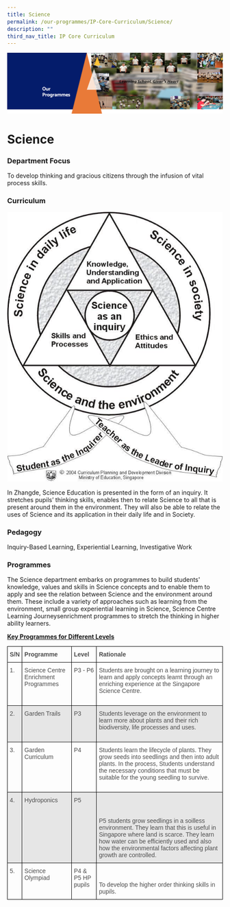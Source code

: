 ```yaml
---
title: Science
permalink: /our-programmes/IP-Core-Curriculum/Science/
description: ""
third_nav_title: IP Core Curriculum
---
```

![](/images/OurProgrammes1.png)

Science
=======

  

### Department Focus

  

To develop thinking and gracious citizens through the infusion of vital process skills.

  

### Curriculum

![](/images/Science.png)

In Zhangde, Science Education is presented in the form of an inquiry. It stretches pupils’ thinking skills, enables then to relate Science to all that is present around them in the environment. They will also be able to relate the uses of Science and its application in their daily life and in Society.

  

### Pedagogy

  

Inquiry-Based Learning, Experiential Learning, Investigative Work

  

  

### Programmes

  

The Science department embarks on programmes to build students' knowledge, values and skills in Science concepts and to enable them to apply and see the relation between Science and the environment around them. These include a variety of approaches such as learning from the environment, small group experiential learning in Science, Science Centre Learning Journeysenrichment programmes to stretch the thinking in higher ability learners.

  

<u><b>Key Programmes for Different Levels</b></u>

<style type="text/css">
.tg  {border-collapse:collapse;border-spacing:0;}
.tg td{border-color:black;border-style:solid;border-width:1px;font-family:Arial, sans-serif;font-size:14px;
  overflow:hidden;padding:10px 5px;word-break:normal;}
.tg th{border-color:black;border-style:solid;border-width:1px;font-family:Arial, sans-serif;font-size:14px;
  font-weight:normal;overflow:hidden;padding:10px 5px;word-break:normal;}
.tg .tg-q6nq{color:#4C4C4C;text-align:left;vertical-align:top}
.tg .tg-br2o{background-color:#E6E6E6;color:#4C4C4C;text-align:left;vertical-align:top}
.tg .tg-gpqx{color:#4C4C4C;font-weight:bold;text-align:left;vertical-align:top}
.tg .tg-749n{background-color:#FFF;color:#4C4C4C;text-align:left;vertical-align:top}
</style>
<table class="tg">
<thead>
  <tr>
    <th class="tg-gpqx">S/N</th>
    <th class="tg-gpqx">Programme<br></th>
    <th class="tg-gpqx">Level<br></th>
    <th class="tg-gpqx">Rationale<br></th>
  </tr>
</thead>
<tbody>
  <tr>
    <td class="tg-q6nq">1.</td>
    <td class="tg-q6nq">Science Centre Enrichment Programmes</td>
    <td class="tg-q6nq"> P3 - P6</td>
    <td class="tg-749n"><span style="background-color:#FFF">Students are brought on a learning journey to learn and apply concepts learnt through an enriching experience at the Singapore Science Centre.</span><br><br></td>
  </tr>
  <tr>
    <td class="tg-br2o">2.</td>
    <td class="tg-br2o">Garden Trails</td>
    <td class="tg-br2o">P3<br></td>
    <td class="tg-br2o">Students leverage on the environment to learn more about plants and their rich biodiversity, life processes and uses.<br><br></td>
  </tr>
  <tr>
    <td class="tg-q6nq">3.</td>
    <td class="tg-q6nq">Garden Curriculum</td>
    <td class="tg-q6nq">P4<br></td>
    <td class="tg-q6nq">Students learn the lifecycle of plants. They grow seeds into seedlings and then into adult plants. In the process, Students understand the necessary conditions that must be suitable for the young seedling to survive.<br><br></td>
  </tr>
  <tr>
    <td class="tg-br2o">4.</td>
    <td class="tg-br2o">Hydroponics<br></td>
    <td class="tg-br2o">P5 <br></td>
    <td class="tg-br2o"><br><br><br>P5 students grow seedlings in a soilless environment. They learn that this is useful in Singapore where land is scarce. They learn how water can be efficiently used and also how the environmental factors affecting plant growth are controlled.<br></td>
  </tr>
  <tr>
    <td class="tg-q6nq">5.</td>
    <td class="tg-q6nq">Science Olympiad</td>
    <td class="tg-q6nq">P4 &amp; P5 HP pupils<br></td>
    <td class="tg-q6nq"><br><br>To develop the higher order thinking skills in pupils.</td>
  </tr>
</tbody>
</table>